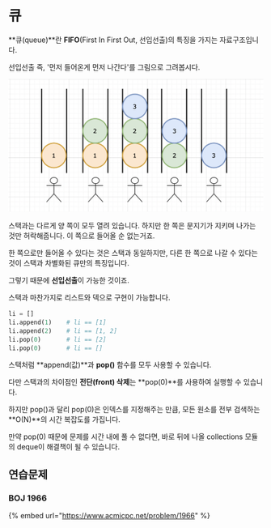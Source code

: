 # 큐

**큐(queue)**란 **FIFO**(First In First Out, 선입선출)의 특징을 가지는 자료구조입니다.

선입선출 즉, '먼저 들어온게 먼저 나간다'를 그림으로 그려봅시다.

<img src="../.gitbook/assets/image (21).png" alt="" data-size="original">

스택과는 다르게 양 쪽이 모두 열려 있습니다. 하지만 한 쪽은 문지기가 지키며 나가는 것만 허락해줍니다. 이 쪽으로 들어올 순 없는거죠.&#x20;

한 쪽으로만 들어올 수 있다는 것은 스택과 동일하지만, 다른 한 쪽으로 나갈 수 있다는 것이 스택과 차별화된 큐만의 특징입니다.&#x20;

그렇기 때문에 **선입선출**이 가능한 것이죠.



스택과 마찬가지로 리스트와 덱으로 구현이 가능합니다.

```python
li = []        
li.append(1)    # li == [1]
li.append(2)    # li == [1, 2]
li.pop(0)       # li == [2]
li.pop(0)       # li == []
```

스택처럼 **append(값)**과 **pop()** 함수를 모두 사용할 수 있습니다.

다만 스택과의 차이점인 **전단(front) 삭제**는 **pop(0)**를 사용하여 실행할 수 있습니다.

하지만 pop()과 달리 pop(0)은 인덱스를 지정해주는 만큼, 모든 원소를 전부 검색하는 **O(N)**의 시간 복잡도를 가집니다.

만약 pop(0) 때문에 문제를 시간 내에 풀 수 없다면, 바로 뒤에 나올 collections 모듈의 deque이 해결책이 될 수 있습니다.



## 연습문제

### BOJ 1966

{% embed url="https://www.acmicpc.net/problem/1966" %}











